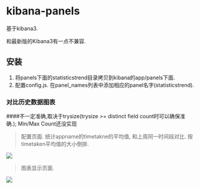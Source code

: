 kibana-panels
=============

基于kibana3.

和最新版的Kibana3有一点不兼容.

## 安装
1. 将panels下面的statisticstrend目录拷贝到kibana的app/panels下面.
2. 配置config.js. 在panel_names列表中添加相应的panel名字(statisticstrend).



### 对比历史数据图表

####不一定准确,取决于trysize(trysize >= distinct field count时可以确保准确.); Min/Max Count还没实现


> 配置页面.
统计appname的timetakne的平均值, 和上周同一时间段对比.
按timetaken平均值的大小倒排.
<img src="https://raw.githubusercontent.com/opsSysDev/kibana-panels/master/images/statisticstrend/edit.png">

> 图表显示页面.
<img src="https://raw.githubusercontent.com/opsSysDev/kibana-panels/master/images/statisticstrend/display.png">

